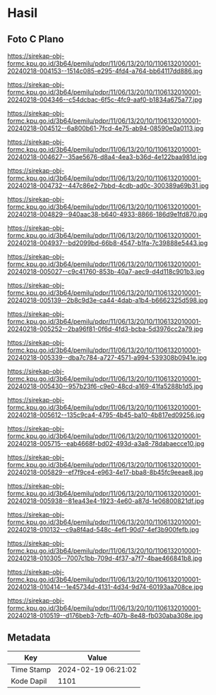 # Hasil

## Foto C Plano

https://sirekap-obj-formc.kpu.go.id/3b64/pemilu/pdpr/11/06/13/20/10/1106132010001-20240218-004153--1514c085-e295-4fd4-a764-bb64117dd886.jpg

https://sirekap-obj-formc.kpu.go.id/3b64/pemilu/pdpr/11/06/13/20/10/1106132010001-20240218-004346--c54dcbac-6f5c-4fc9-aaf0-b1834a675a77.jpg

https://sirekap-obj-formc.kpu.go.id/3b64/pemilu/pdpr/11/06/13/20/10/1106132010001-20240218-004512--6a800b61-7fcd-4e75-ab94-08590e0a0113.jpg

https://sirekap-obj-formc.kpu.go.id/3b64/pemilu/pdpr/11/06/13/20/10/1106132010001-20240218-004627--35ae5676-d8a4-4ea3-b36d-4e122baa981d.jpg

https://sirekap-obj-formc.kpu.go.id/3b64/pemilu/pdpr/11/06/13/20/10/1106132010001-20240218-004732--447c86e2-7bbd-4cdb-ad0c-300389a69b31.jpg

https://sirekap-obj-formc.kpu.go.id/3b64/pemilu/pdpr/11/06/13/20/10/1106132010001-20240218-004829--940aac38-b640-4933-8866-186d9e1fd870.jpg

https://sirekap-obj-formc.kpu.go.id/3b64/pemilu/pdpr/11/06/13/20/10/1106132010001-20240218-004937--bd2099bd-66b8-4547-b1fa-7c39888e5443.jpg

https://sirekap-obj-formc.kpu.go.id/3b64/pemilu/pdpr/11/06/13/20/10/1106132010001-20240218-005027--c9c41760-853b-40a7-aec9-d4d118c901b3.jpg

https://sirekap-obj-formc.kpu.go.id/3b64/pemilu/pdpr/11/06/13/20/10/1106132010001-20240218-005139--2b8c9d3e-ca44-4dab-a1b4-b6662325d598.jpg

https://sirekap-obj-formc.kpu.go.id/3b64/pemilu/pdpr/11/06/13/20/10/1106132010001-20240218-005252--2ba96f81-0f6d-4fd3-bcba-5d3976cc2a79.jpg

https://sirekap-obj-formc.kpu.go.id/3b64/pemilu/pdpr/11/06/13/20/10/1106132010001-20240218-005339--dba7c784-a727-4571-a994-539308b0941e.jpg

https://sirekap-obj-formc.kpu.go.id/3b64/pemilu/pdpr/11/06/13/20/10/1106132010001-20240218-005430--957b23f6-c9e0-48cd-a169-41fa5288b1d5.jpg

https://sirekap-obj-formc.kpu.go.id/3b64/pemilu/pdpr/11/06/13/20/10/1106132010001-20240218-005612--135c9ca4-4795-4b45-ba10-4b817ed09256.jpg

https://sirekap-obj-formc.kpu.go.id/3b64/pemilu/pdpr/11/06/13/20/10/1106132010001-20240218-005715--eab4668f-bd02-493d-a3a8-78dabaecce10.jpg

https://sirekap-obj-formc.kpu.go.id/3b64/pemilu/pdpr/11/06/13/20/10/1106132010001-20240218-005829--ef7f9ce4-e963-4e17-bba8-8b45fc9eeae8.jpg

https://sirekap-obj-formc.kpu.go.id/3b64/pemilu/pdpr/11/06/13/20/10/1106132010001-20240218-005938--81ea43e4-1923-4e60-a87d-1e06800821df.jpg

https://sirekap-obj-formc.kpu.go.id/3b64/pemilu/pdpr/11/06/13/20/10/1106132010001-20240218-010132--c9a8f4ad-548c-4ef1-90d7-4ef3b900fefb.jpg

https://sirekap-obj-formc.kpu.go.id/3b64/pemilu/pdpr/11/06/13/20/10/1106132010001-20240218-010305--7007c1bb-709d-4f37-a7f7-4bae466841b8.jpg

https://sirekap-obj-formc.kpu.go.id/3b64/pemilu/pdpr/11/06/13/20/10/1106132010001-20240218-010414--1e45734d-4131-4d34-9d74-60193aa708ce.jpg

https://sirekap-obj-formc.kpu.go.id/3b64/pemilu/pdpr/11/06/13/20/10/1106132010001-20240218-010519--d176beb3-7cfb-407b-8e48-fb030aba308e.jpg


## Metadata

| Key        | Value               |
| ---------- | ------------------- |
| Time Stamp | 2024-02-19 06:21:02 |
| Kode Dapil | 1101                |




